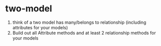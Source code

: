 # two-model
1. think of a two model has many/belongs to relationship (including attributes for your models)
2. Build out all Attribute methods and at least 2 relationship methods for your models
